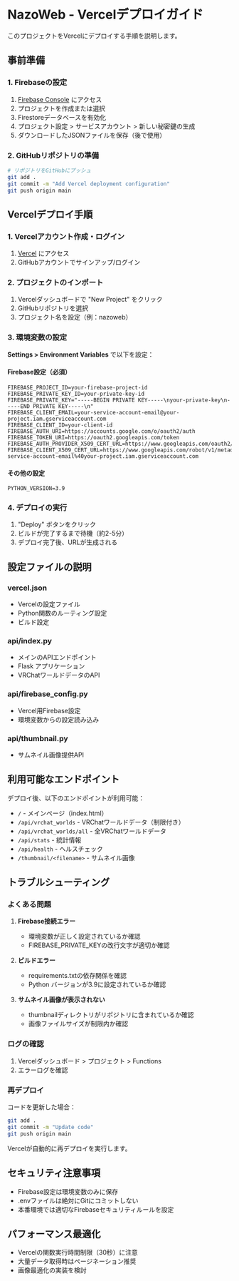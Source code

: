 # NazoWeb - Vercelデプロイガイド

このプロジェクトをVercelにデプロイする手順を説明します。

## 事前準備

### 1. Firebaseの設定

1. [Firebase Console](https://console.firebase.google.com/) にアクセス
2. プロジェクトを作成または選択
3. Firestoreデータベースを有効化
4. プロジェクト設定 > サービスアカウント > 新しい秘密鍵の生成
5. ダウンロードしたJSONファイルを保存（後で使用）

### 2. GitHubリポジトリの準備

```bash
# リポジトリをGitHubにプッシュ
git add .
git commit -m "Add Vercel deployment configuration"
git push origin main
```

## Vercelデプロイ手順

### 1. Vercelアカウント作成・ログイン

1. [Vercel](https://vercel.com/) にアクセス
2. GitHubアカウントでサインアップ/ログイン

### 2. プロジェクトのインポート

1. Vercelダッシュボードで "New Project" をクリック
2. GitHubリポジトリを選択
3. プロジェクト名を設定（例：nazoweb）

### 3. 環境変数の設定

**Settings > Environment Variables** で以下を設定：

#### Firebase設定（必須）
```
FIREBASE_PROJECT_ID=your-firebase-project-id
FIREBASE_PRIVATE_KEY_ID=your-private-key-id
FIREBASE_PRIVATE_KEY="-----BEGIN PRIVATE KEY-----\nyour-private-key\n-----END PRIVATE KEY-----\n"
FIREBASE_CLIENT_EMAIL=your-service-account-email@your-project.iam.gserviceaccount.com
FIREBASE_CLIENT_ID=your-client-id
FIREBASE_AUTH_URI=https://accounts.google.com/o/oauth2/auth
FIREBASE_TOKEN_URI=https://oauth2.googleapis.com/token
FIREBASE_AUTH_PROVIDER_X509_CERT_URL=https://www.googleapis.com/oauth2/v1/certs
FIREBASE_CLIENT_X509_CERT_URL=https://www.googleapis.com/robot/v1/metadata/x509/your-service-account-email%40your-project.iam.gserviceaccount.com
```

#### その他の設定
```
PYTHON_VERSION=3.9
```

### 4. デプロイの実行

1. "Deploy" ボタンをクリック
2. ビルドが完了するまで待機（約2-5分）
3. デプロイ完了後、URLが生成される

## 設定ファイルの説明

### vercel.json
- Vercelの設定ファイル
- Python関数のルーティング設定
- ビルド設定

### api/index.py
- メインのAPIエンドポイント
- Flask アプリケーション
- VRChatワールドデータのAPI

### api/firebase_config.py
- Vercel用Firebase設定
- 環境変数からの設定読み込み

### api/thumbnail.py
- サムネイル画像提供API

## 利用可能なエンドポイント

デプロイ後、以下のエンドポイントが利用可能：

- `/` - メインページ（index.html）
- `/api/vrchat_worlds` - VRChatワールドデータ（制限付き）
- `/api/vrchat_worlds/all` - 全VRChatワールドデータ
- `/api/stats` - 統計情報
- `/api/health` - ヘルスチェック
- `/thumbnail/<filename>` - サムネイル画像

## トラブルシューティング

### よくある問題

1. **Firebase接続エラー**
   - 環境変数が正しく設定されているか確認
   - FIREBASE_PRIVATE_KEYの改行文字が適切か確認

2. **ビルドエラー**
   - requirements.txtの依存関係を確認
   - Python バージョンが3.9に設定されているか確認

3. **サムネイル画像が表示されない**
   - thumbnailディレクトリがリポジトリに含まれているか確認
   - 画像ファイルサイズが制限内か確認

### ログの確認

1. Vercelダッシュボード > プロジェクト > Functions
2. エラーログを確認

### 再デプロイ

コードを更新した場合：
```bash
git add .
git commit -m "Update code"
git push origin main
```

Vercelが自動的に再デプロイを実行します。

## セキュリティ注意事項

- Firebase設定は環境変数のみに保存
- .envファイルは絶対にGitにコミットしない
- 本番環境では適切なFirebaseセキュリティルールを設定

## パフォーマンス最適化

- Vercelの関数実行時間制限（30秒）に注意
- 大量データ取得時はページネーション推奨
- 画像最適化の実装を検討
